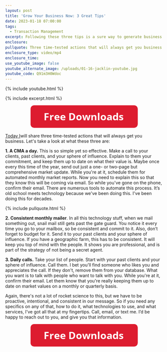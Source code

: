 ```yaml
---
layout: post
title: 'Grow Your Business Now: 3 Great Tips'
date: 2023-01-18 07:00:00
tags:
  - Transaction Management
excerpt: Following these three tips is a sure way to generate business.
enclosure:
pullquote: Three time-tested actions that will always get you business.
enclosure_type: video/mp4
enclosure_time:
use_youtube_image: false
youtube_alternate_image: /uploads/01-16-jacklin-youtube.jpg
youtube_code: Q91m3H0Wdoc
---
```

{% include youtube.html %}

{% include excerpt.html %}

<center><a href="https://join.gochicagolandhomes.com/ask/58d673f17df2095109c512c3c0b31a39"><img width="343" height="72" src="uploads/FreeDownloadsButton-343.png" /></a></center>

[Today I](file:///C:/Users/netne/Downloads/a.%20Individual%20Pages.pdf)will share three time-tested actions that will always get you business. Let's take a look at what these three are:

**1\. A CMA a day.** This is so simple yet so effective. Make a call to your clients, past clients, and your sphere of influence. Explain to them your commitment, and keep them up to date on what their value is. Maybe once every this time of the year, send out just a one- or two-page but comprehensive market update. While you're at it, schedule them for automated monthly market reports. Now you need to explain this so that they know this will be coming via email. So while you've gone on the phone, confirm their email. There are numerous tools to automate this process. It’s old school meets technology because we've been doing this. I've been doing this for decades.

{% include pullquote.html %}

**2\. Consistent monthly mailer**. In all this technology stuff, when we mail something out, snail mail still gets past the gate guard. You notice it every time you go to your mailbox, so be consistent and commit to it. Also, don’t forget to budget for it. Send it to your past clients and your sphere of influence. If you have a geographic farm, this has to be consistent. It will keep you top of mind with the people. It shows you are professional, and is part of the strategy of not being a secret agent.

**3\. Daily calls.** Take your list of people. Start with your past clients and your sphere of influence. Call them. I bet you'll find someone who likes you and appreciates the call. If they don't, remove them from your database. What you want is to talk with people who want to talk with you. While you're at it, confirm their email. Let them know that you're really keeping them up to date on market values on a monthly or quarterly basis.

Again, there's not a lot of rocket science to this, but we have to be proactive, intentional, and consistent in our message. So if you need any specifics on any of that, how to do it, what technologies to use, and what services, I've got all that at my fingertips. Call, email, or text me. I’d be happy to reach out to you, and give you that information.&nbsp;

<center><a href="https://join.gochicagolandhomes.com/ask/58d673f17df2095109c512c3c0b31a39"><img width="343" height="72" src="uploads/FreeDownloadsButton-343.png" /></a></center>